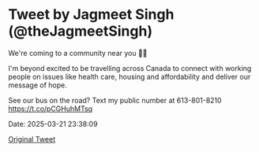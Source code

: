 # Tweet by Jagmeet Singh (@theJagmeetSingh)

We're coming to a community near you 🚌🍊

I'm beyond excited to be travelling across Canada to connect with working people on issues like health care, housing and affordability and deliver our message of hope.

See our bus on the road? Text my public number at 613-801-8210 https://t.co/pCGHuhMTsq

Date: 2025-03-21 23:38:09

[Original Tweet](https://x.com/theJagmeetSingh/status/1903229676824252737)
